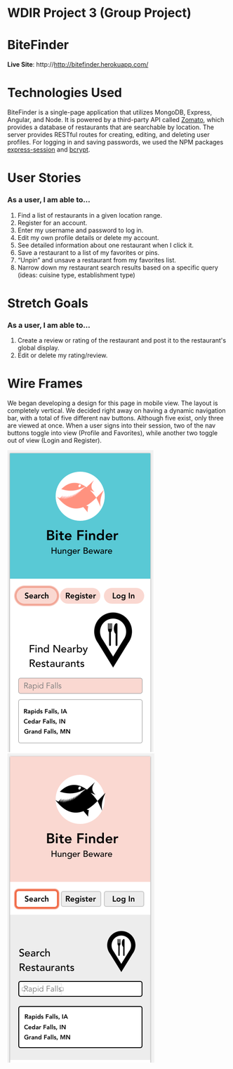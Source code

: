 <h1>WDIR Project 3 (Group Project)</h1>

# BiteFinder
<b>Live Site</b>: http://http://bitefinder.herokuapp.com/
<!-- ============= TECHNOLOGIES USED ============= -->
<h1>Technologies Used</h1>
<p>BiteFinder is a single-page application that utilizes MongoDB, Express, Angular, and Node. It is powered by a third-party API called <a href="https://developers.zomato.com/documentation">Zomato</a>, which provides a database of restaurants that are searchable by location. The server provides RESTful routes for creating, editing, and deleting user profiles. For logging in and saving passwords, we used the NPM packages <a href="https://www.npmjs.com/package/express-session">express-session</a> and <a href="https://www.npmjs.com/package/bcrypt">bcrypt</a>.</p>

<!-- ============= USER STORIES ============= -->
<h1>User Stories</h1>
<h3>As a user, I am able to...</h3>
<ol>
  <li>Find a list of restaurants in a given location range.</li>
  <li>Register for an account.</li>
  <li>Enter my username and password to log in.</li>
  <li>Edit my own profile details or delete my account.</li>
  <li>See detailed information about one restaurant when I click it.</li>
  <li>Save a restaurant to a list of my favorites or pins.</li>
  <li>“Unpin” and unsave a restaurant from my favorites list.</li>
  <li>Narrow down my restaurant search results based on a specific query (ideas: cuisine type, establishment type)</li>
</ol>
<h1>Stretch Goals</h1>
<h3>As a user, I am able to...</h3>
<ol>
  <li>Create a review or rating of the restaurant and post it to the restaurant's global display.</li>
  <li>Edit or delete my rating/review.</li>
</ol>

<!-- ============= WIRE FRAMES ============= -->
<h1>Wire Frames</h1>
<p>We began developing a design for this page in mobile view. The layout is completely vertical. We decided right away on having a dynamic navigation bar, with a total of five different nav buttons. Although five exist, only three are viewed at once. When a user signs into their session, two of the nav buttons toggle into view (Profile and Favorites), while another two toggle out of view (Login and Register).</p>
<img src="/public/img/readme/wireframe1.png">
<img src="/public/img/readme/wireframe2.png">
